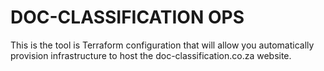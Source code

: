 # DOC-CLASSIFICATION OPS

This is the tool is Terraform configuration that will allow you automatically provision infrastructure to host the doc-classification.co.za website.
